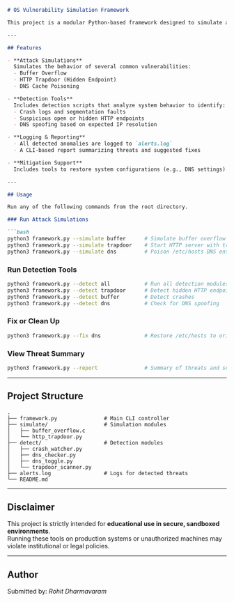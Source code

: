```md
# OS Vulnerability Simulation Framework

This project is a modular Python-based framework designed to simulate and detect common operating system-level security vulnerabilities. It serves as a learning tool for understanding how such vulnerabilities operate and how they can be detected and mitigated in controlled environments.

---

## Features

- **Attack Simulations**  
  Simulates the behavior of several common vulnerabilities:
  - Buffer Overflow
  - HTTP Trapdoor (Hidden Endpoint)
  - DNS Cache Poisoning

- **Detection Tools**  
  Includes detection scripts that analyze system behavior to identify:
  - Crash logs and segmentation faults
  - Suspicious open or hidden HTTP endpoints
  - DNS spoofing based on expected IP resolution

- **Logging & Reporting**  
  - All detected anomalies are logged to `alerts.log`
  - A CLI-based report summarizing threats and suggested fixes

- **Mitigation Support**  
  Includes tools to restore system configurations (e.g., DNS settings) after simulations.

---

## Usage

Run any of the following commands from the root directory.

### Run Attack Simulations

```bash
python3 framework.py --simulate buffer      # Simulate buffer overflow
python3 framework.py --simulate trapdoor    # Start HTTP server with trapdoor
python3 framework.py --simulate dns         # Poison /etc/hosts DNS entry
```

### Run Detection Tools

```bash
python3 framework.py --detect all           # Run all detection modules
python3 framework.py --detect trapdoor      # Detect hidden HTTP endpoints
python3 framework.py --detect buffer        # Detect crashes
python3 framework.py --detect dns           # Check for DNS spoofing
```

### Fix or Clean Up

```bash
python3 framework.py --fix dns              # Restore /etc/hosts to original state
```

### View Threat Summary

```bash
python3 framework.py --report               # Summary of threats and solutions
```

---

## Project Structure

```
.
├── framework.py               # Main CLI controller
├── simulate/                  # Simulation modules
│   ├── buffer_overflow.c
│   └── http_trapdoor.py
├── detect/                    # Detection modules
│   ├── crash_watcher.py
│   ├── dns_checker.py
│   ├── dns_toggle.py
│   └── trapdoor_scanner.py
├── alerts.log                 # Logs for detected threats
└── README.md
```

---

## Disclaimer

This project is strictly intended for **educational use in secure, sandboxed environments**.  
Running these tools on production systems or unauthorized machines may violate institutional or legal policies.

---

## Author

Submitted by: *Rohit Dharmavaram*  
```